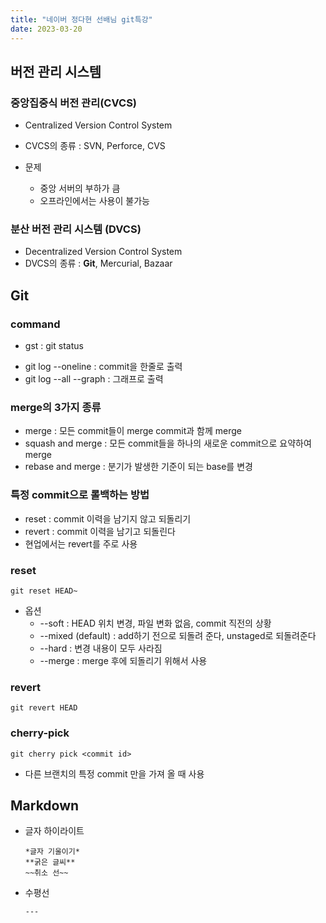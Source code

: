 ```yaml
---
title: "네이버 정다현 선배님 git특강"
date: 2023-03-20
---
```


## 버전 관리 시스템

### 중앙집중식 버전 관리(CVCS)

- Centralized Version Control System
- CVCS의 종류 : SVN, Perforce, CVS

- 문제
  - 중앙 서버의 부하가 큼
  - 오프라인에서는 사용이 불가능

### 분산 버전 관리 시스템 (DVCS)

- Decentralized Version Control System
- DVCS의 종류 : **Git**, Mercurial, Bazaar

## Git

### command

- gst : git status

* git log --oneline : commit을 한줄로 출력
* git log --all --graph : 그래프로 출력

### merge의 3가지 종류

- merge : 모든 commit들이 merge commit과 함께 merge
- squash and merge : 모든 commit들을 하나의 새로운 commit으로 요약하여 merge
- rebase and merge : 분기가 발생한 기준이 되는 base를 변경

### 특정 commit으로 롤백하는 방법

- reset : commit 이력을 남기지 않고 되돌리기
- revert : commit 이력을 남기고 되돌린다
- 현업에서는 revert를 주로 사용

### reset

```
git reset HEAD~
```

- 옵션
  - --soft : HEAD 위치 변경, 파일 변화 없음, commit 직전의 상황
  - --mixed (default) : add하기 전으로 되돌려 준다, unstaged로 되돌려준다
  - --hard : 변경 내용이 모두 사라짐
  - --merge : merge 후에 되돌리기 위해서 사용

### revert

```
git revert HEAD
```

### cherry-pick

```
git cherry pick <commit id>
```

- 다른 브랜치의 특정 commit 만을 가져 올 때 사용

## Markdown

- 글자 하이라이트
  ```
  *글자 기울이기*
  **굵은 글씨**
  ~~취소 선~~
  ```

* 수평선
  ```
  ---
  ```
